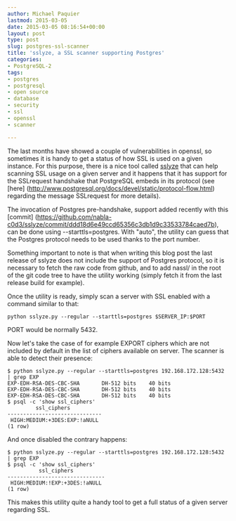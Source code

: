 ```yaml
---
author: Michael Paquier
lastmod: 2015-03-05
date: 2015-03-05 08:16:54+00:00
layout: post
type: post
slug: postgres-ssl-scanner
title: 'sslyze, a SSL scanner supporting Postgres'
categories:
- PostgreSQL-2
tags:
- postgres
- postgresql
- open source
- database
- security
- ssl
- openssl
- scanner

---
```


The last months have showed a couple of vulnerabilities in openssl, so
sometimes it is handy to get a status of how SSL is used on a given
instance. For this purpose, there is a nice tool called
[sslyze](https://github.com/nabla-c0d3/sslyze) that can help scanning SSL
usage on a given server and it happens that it has support for the
SSLrequest handshake that PostgreSQL embeds in its protocol (see [here]
(http://www.postgresql.org/docs/devel/static/protocol-flow.html) regarding
the message SSLrequest for more details).

The invocation of Postgres pre-handshake, support added recently with this
[commit]
(https://github.com/nabla-c0d3/sslyze/commit/ddd18d6e49ccd65356c3db1d9c33533784caed7b),
can be done using --starttls=postgres. With "auto", the utility can guess
that the Postgres protocol needs to be used thanks to the port number.

Something important to note is that when writing this blog post the last
release of sslyze does not include the support of Postgres protocol, so it
is necessary to fetch the raw code from github, and to add nassl/ in the
root of the git code tree to have the utility working (simply fetch it
from the last release build for example).

Once the utility is ready, simply scan a server with SSL enabled with
a command similar to that:

    python sslyze.py --regular --starttls=postgres $SERVER_IP:$PORT

PORT would be normally 5432.

Now let's take the case of for example EXPORT ciphers which are not
included by default in the list of ciphers available on server. The
scanner is able to detect their presence:

    $ python sslyze.py --regular --starttls=postgres 192.168.172.128:5432 | grep EXP
    EXP-EDH-RSA-DES-CBC-SHA       DH-512 bits    40 bits
    EXP-EDH-RSA-DES-CBC-SHA       DH-512 bits    40 bits
    EXP-EDH-RSA-DES-CBC-SHA       DH-512 bits    40 bits
    $ psql -c 'show ssl_ciphers'
             ssl_ciphers
    ------------------------------
     HIGH:MEDIUM:+3DES:EXP:!aNULL
    (1 row)

And once disabled the contrary happens:

    $ python sslyze.py --regular --starttls=postgres 192.168.172.128:5432 | grep EXP
    $ psql -c 'show ssl_ciphers'
              ssl_ciphers
    -------------------------------
     HIGH:MEDIUM:!EXP:+3DES:!aNULL
    (1 row)

This makes this utility quite a handy tool to get a full status of a given
server regarding SSL.
